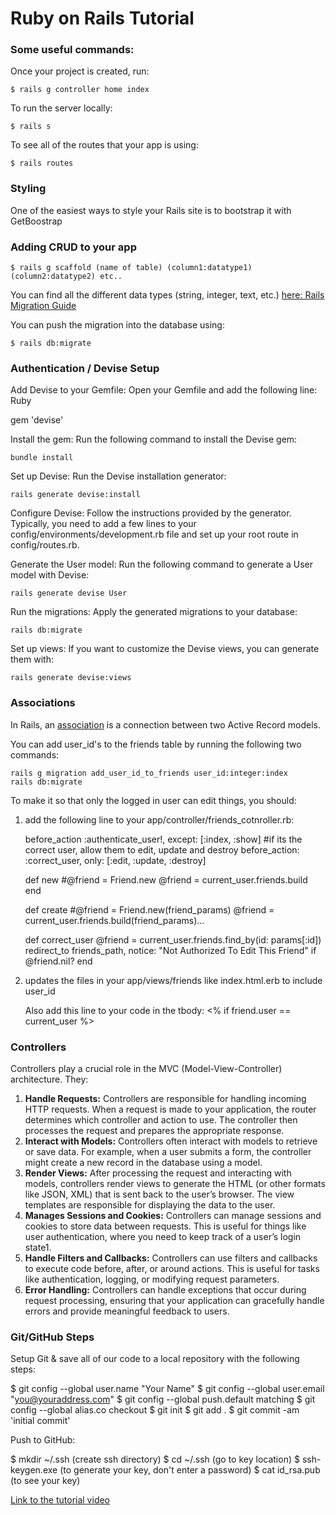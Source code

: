 # Ruby on Rails Tutorial

<h3>Some useful commands:</h3>

Once your project is created, run:

```git
$ rails g controller home index
```

To run the server locally:

```git
$ rails s
```

To see all of the routes that your app is using:

```git
$ rails routes
```

<h3>Styling</h3>

One of the easiest ways to style your Rails site is to bootstrap it with GetBoostrap

<h3>Adding CRUD to your app</h3>

```git
$ rails g scaffold (name of table) (column1:datatype1) (column2:datatype2) etc..
```

You can find all the different data types (string, integer, text, etc.) [here: Rails Migration Guide](https://guides.rubyonrails.org/v3.2/migrations.html)

You can push the migration into the database using:
```git
$ rails db:migrate
```

<h3>Authentication / Devise Setup</h3>

Add Devise to your Gemfile: Open your Gemfile and add the following line:
Ruby

gem 'devise'

Install the gem: Run the following command to install the Devise gem:
```git
bundle install
```

Set up Devise: Run the Devise installation generator:
```git
rails generate devise:install
```

Configure Devise: Follow the instructions provided by the generator. Typically, you need to add a few lines to your config/environments/development.rb file and set up your root route in config/routes.rb.

Generate the User model: Run the following command to generate a User model with Devise:
```git
rails generate devise User
```

Run the migrations: Apply the generated migrations to your database:
```git
rails db:migrate
```

Set up views: If you want to customize the Devise views, you can generate them with:
```git
rails generate devise:views
```

<h3>Associations</h3>

In Rails, an [association](https://guides.rubyonrails.org/v4.0/association_basics.html#:~:text=In%20Rails%2C%20an%20association%20is%20a%20connection%20between,you%20can%20declaratively%20add%20features%20to%20your%20models.) is a connection between two Active Record models.

You can add user_id's to the friends table by running the following two commands:
```git
rails g migration add_user_id_to_friends user_id:integer:index
rails db:migrate
```

To make it so that only the logged in user can edit things, you should:

1) add the following line to your app/controller/friends_cotnroller.rb:
   
   before_action :authenticate_user!, except: [:index, :show]
   #if its the correct user, allow them to edit, update and destroy
   before_action: :correct_user, only: [:edit, :update, :destroy]

   def new
    #@friend = Friend.new
    @friend = current_user.friends.build
   end

   def create
    #@friend = Friend.new(friend_params)
    @friend = current_user.friends.build(friend_params)...
   
   def correct_user 
    @friend = current_user.friends.find_by(id: params[:id])
    redirect_to friends_path, notice: "Not Authorized To Edit This Friend" if @friend.nil?
   end

2) updates the files in your app/views/friends like index.html.erb to include user_id

   Also add this line to your code in the tbody: <% if friend.user == current_user %>

<h3>Controllers</h3>

Controllers play a crucial role in the MVC (Model-View-Controller) architecture. They:
1) **Handle Requests:** Controllers are responsible for handling incoming HTTP requests. When a request is made to your application, the router determines which controller and action to use. The controller then processes the request and prepares the appropriate response.
2) **Interact with Models:** Controllers often interact with models to retrieve or save data. For example, when a user submits a form, the controller might create a new record in the database using a model.
3) **Render Views:** After processing the request and interacting with models, controllers render views to generate the HTML (or other formats like JSON, XML) that is sent back to the user’s browser. The view templates are responsible for displaying the data to the user.
4) **Manages Sessions and Cookies:** Controllers can manage sessions and cookies to store data between requests. This is useful for things like user authentication, where you need to keep track of a user’s login state1.
5) **Handle Filters and Callbacks:** Controllers can use filters and callbacks to execute code before, after, or around actions. This is useful for tasks like authentication, logging, or modifying request parameters.
6) **Error Handling:** Controllers can handle exceptions that occur during request processing, ensuring that your application can gracefully handle errors and provide meaningful feedback to users.

<h3>Git/GitHub Steps</h3>

Setup Git & save all of our code to a local repository with the following steps:

$ git config --global user.name "Your Name"
$ git config --global user.email "you@youraddress.com"
$ git config --global push.default matching
$ git config --global alias.co checkout
$ git init
$ git add .
$ git commit -am 'initial commit'

Push to GitHub:

$ mkdir ~/.ssh (create ssh directory)
$ cd ~/.ssh (go to key location)
$ ssh-keygen.exe (to generate your key, don't enter a password)
$ cat id_rsa.pub (to see your key)

[Link to the tutorial video](https://www.youtube.com/watch?v=fmyvWz5TUWg)


  


